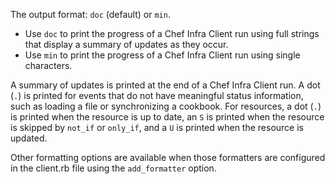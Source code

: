 The output format: `doc` (default) or `min`.

-   Use `doc` to print the progress of a Chef Infra Client run using
    full strings that display a summary of updates as they occur.
-   Use `min` to print the progress of a Chef Infra Client run using
    single characters.

A summary of updates is printed at the end of a Chef Infra Client run. A
dot (`.`) is printed for events that do not have meaningful status
information, such as loading a file or synchronizing a cookbook. For
resources, a dot (`.`) is printed when the resource is up to date, an
`S` is printed when the resource is skipped by `not_if` or `only_if`,
and a `U` is printed when the resource is updated.

Other formatting options are available when those formatters are
configured in the client.rb file using the `add_formatter` option.